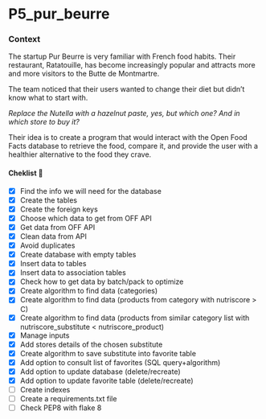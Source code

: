 # P5_pur_beurre

### Context
The startup Pur Beurre is very familiar with French food habits. Their restaurant, Ratatouille, has become increasingly popular and attracts more and more visitors to the Butte de Montmartre.

The team noticed that their users wanted to change their diet but didn’t know what to start with. 

_Replace the Nutella with a hazelnut paste, yes, but which one? And in which store to buy it?_ 

Their idea is to create a program that would interact with the Open Food Facts database to retrieve the food, compare it, and provide the user with a healthier alternative to the food they crave.

#### Cheklist :memo:
- [x] Find the info we will need for the database
- [x] Create the tables
- [x] Create the foreign keys
- [x] Choose which data to get from OFF API
- [x] Get data from OFF API
- [x] Clean data from API
- [x] Avoid duplicates
- [x] Create database with empty tables
- [x] Insert data to tables
- [x] Insert data to association tables
- [x] Check how to get data by batch/pack to optimize
- [x] Create algorithm to find data (categories)
- [x] Create algorithm to find data (products from category with nutriscore > C)
- [x] Create algorithm to find data (products from similar category list with nutriscore_substitute < nutriscore_product)
- [x] Manage inputs
- [x] Add stores details of the chosen substitute
- [x] Create algorithm to save substitute into favorite table
- [x] Add option to consult list of favorites (SQL query+algorithm)
- [x] Add option to update database (delete/recreate)
- [x] Add option to update favorite table (delete/recreate)
- [ ] Create indexes
- [ ] Create a requirements.txt file
- [ ] Check PEP8 with flake 8
